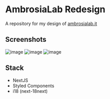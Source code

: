 # AmbrosiaLab Redesign
A repository for my design of [ambrosialab.it](http://www.ambrosialab.it)

## Screenshots
![image](https://user-images.githubusercontent.com/95392008/167490238-a75c7e8b-af98-4cbd-8a95-e94061497fad.png)
![image](https://user-images.githubusercontent.com/95392008/167490259-c9eee33f-e8b7-45e2-a05c-73fa11ae8bb6.png)
![image](https://user-images.githubusercontent.com/95392008/167490289-0885e97c-7725-45f0-8a14-c82f4f06812b.png)

## Stack
* NextJS
* Styled Components
* i18 (next-18next)
